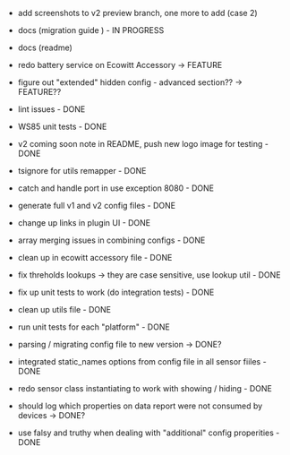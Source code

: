 


* add screenshots to v2 preview branch, one more to add (case 2)

* docs (migration guide ) - IN PROGRESS

* docs (readme)




* redo battery service on Ecowitt Accessory -> FEATURE
* figure out "extended" hidden config - advanced section?? -> FEATURE??



- lint issues - DONE

* WS85 unit tests - DONE

* v2 coming soon note in README, push new logo image for testing - DONE

* tsignore for utils remapper - DONE

* catch and handle port in use exception 8080 - DONE

* generate full v1 and v2 config files - DONE

* change up links in plugin UI - DONE

* array merging issues in combining configs - DONE

* clean up in ecowitt accessory file - DONE

* fix threholds lookups -> they are case sensitive, use lookup util - DONE

* fix up unit tests to work (do integration tests) - DONE

* clean up utils file - DONE

* run unit tests for each "platform" - DONE

* parsing / migrating config file to new version -> DONE?

* integrated static\_names options from config file in all sensor fiiles - DONE

* redo sensor class instantiating to work with showing / hiding - DONE

* should log which properties on data report were not consumed by devices -> DONE?

* use falsy and truthy when dealing with "additional" config properities - DONE
